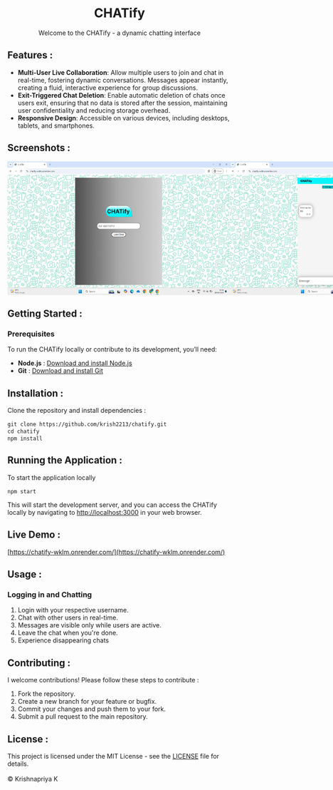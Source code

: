 <div align="center"><h1>CHATify</h1></div>
<div align="center">Welcome to the CHATify - a dynamic chatting interface</div>

Features :
--------
* **Multi-User Live Collaboration**: Allow multiple users to join and chat in real-time, fostering dynamic conversations. Messages appear instantly, creating a fluid, interactive experience for group discussions.
* **Exit-Triggered Chat Deletion**: Enable automatic deletion of chats once users exit, ensuring that no data is stored after the session, maintaining user confidentiality and reducing storage overhead.
* **Responsive Design**: Accessible on various devices, including desktops, tablets, and smartphones.
  
Screenshots :
-----------
<div style="display:flex;">
  <img src="public/login.png" width="500" height="300">
  <img src="public/chat.png" width="500" height="300">
</div>

Getting Started :
---------------
### Prerequisites

To run the CHATify locally or contribute to its development, you’ll need:

* **Node.js** : [Download and install Node.js](https://nodejs.org/)
* **Git** : [Download and install Git](https://git-scm.com/)

Installation :
------------
Clone the repository and install dependencies :

    git clone https://github.com/krish2213/chatify.git
    cd chatify
    npm install
        

Running the Application :
-----------------------
To start the application locally

    npm start
    
This will start the development server, and you can access the CHATify locally by navigating to [http://localhost:3000](http://localhost:3000) in your web browser.

Live Demo :
-----------------------
  [https://chatify-wklm.onrender.com/](https://chatify-wklm.onrender.com/)

Usage :
-----
### Logging in and Chatting

1.  Login with your respective username.
2.  Chat with other users in real-time.
3.  Messages are visible only while users are active.
4.  Leave the chat when you're done.
5.  Experience disappearing chats

Contributing :
------------
I welcome contributions! Please follow these steps to contribute :
1.  Fork the repository.
2.  Create a new branch for your feature or bugfix.
3.  Commit your changes and push them to your fork.
4.  Submit a pull request to the main repository.


License :
-------
This project is licensed under the MIT License - see the [LICENSE](LICENSE) file for details.
<br><br>
&copy; Krishnapriya K
